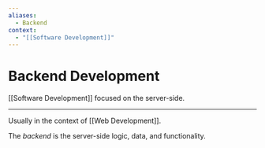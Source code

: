 ```yaml
---
aliases:
  - Backend
context:
  - "[[Software Development]]"
---
```


# Backend Development

[[Software Development]] focused on the server-side.

---

Usually in the context of [[Web Development]].

The _backend_ is the server-side logic, data, and functionality.
